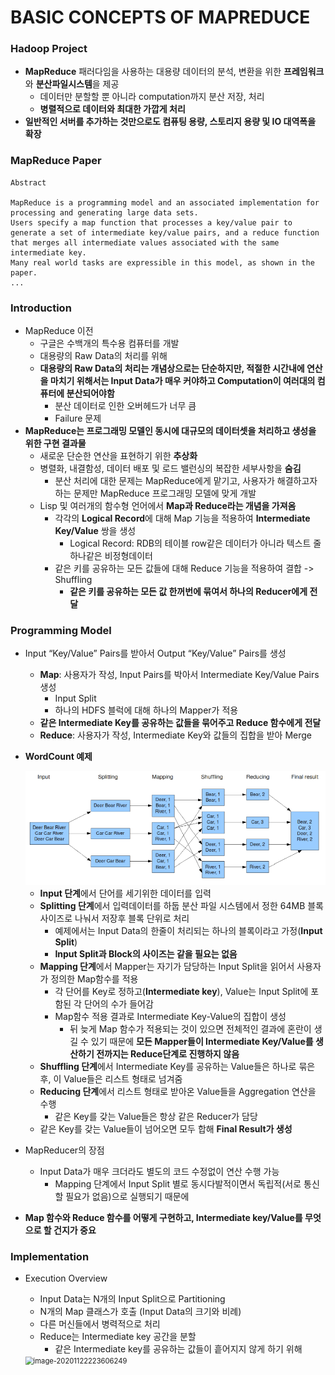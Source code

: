 # BASIC CONCEPTS OF MAPREDUCE

### Hadoop Project

- **MapReduce** 패러다임을 사용하는 대용량 데이터의 분석, 변환을 위한 **프레임워크**와 **분산파일시스템**을 제공
  - 데이터만 분할할 뿐 아니라 computation까지 분산 저장, 처리
  - **병렬적으로 데이터와 최대한 가깝게 처리**
- **일반적인 서버를 추가하는 것만으로도 컴퓨팅 용량, 스토리지 용량 및 IO 대역폭을 확장**



### MapReduce Paper

```
Abstract

MapReduce is a programming model and an associated implementation for processing and generating large data sets.
Users specify a map function that processes a key/value pair to generate a set of intermediate key/value pairs, and a reduce function that merges all intermediate values associated with the same intermediate key.
Many real world tasks are expressible in this model, as shown in the paper.
...
```



### Introduction

- MapReduce 이전
  -  구글은 수백개의 특수용 컴퓨터를 개발
    - 대용량의 Raw Data의 처리를 위해
  - **대용량의 Raw Data의 처리는 개념상으로는 단순하지만, 적절한 시간내에 연산을 마치기 위해서는 Input Data가 매우 커야하고  Computation이 여러대의 컴퓨터에 분산되어야함**
    - 분산 데이터로 인한 오버헤드가 너무 큼
    - Failure 문제
- **MapReduce는 프로그래밍 모델인 동시에 대규모의 데이터셋을 처리하고 생성을 위한 구현 결과물**
  - 새로운 단순한 연산을 표현하기 위한 **추상화**
  - 병렬화, 내결함성, 데이터 배포 및 로드 밸런싱의 복잡한 세부사항을 **숨김**
    - 분산 처리에 대한 문제는 MapReduce에게 맡기고, 사용자가 해결하고자 하는 문제만 MapReduce 프로그래밍 모델에 맞게 개발
  - Lisp 및 여러개의 함수형 언어에서 **Map과 Reduce라는 개념을 가져옴**
    - 각각의 **Logical Record**에 대해 Map 기능을 적용하여 **Intermediate Key/Value** 쌍을 생성
      - Logical Record: RDB의 테이블 row같은 데이터가 아니라 텍스트 줄 하나같은 비정형데이터
    - 같은 키를 공유하는 모든 값들에 대해 Reduce 기능을 적용하여 결합 -> Shuffling
      - **같은 키를 공유하는 모든 값 한꺼번에 묶여서 하나의 Reducer에게 전달**



### Programming Model

- Input “Key/Value” Pairs를 받아서 Output “Key/Value” Pairs를 생성

  - **Map**: 사용자가 작성, Input Pairs를 박아서 Intermediate Key/Value Pairs 생성
    - Input Split
    - 하나의 HDFS 블럭에 대해 하나의 Mapper가 적용
  - **같은 Intermediate Key를 공유하는  값들을 묶어주고 Reduce 함수에게 전달**
  - **Reduce**: 사용자가 작성, Intermediate Key와 값들의 집합을 받아 Merge

- **WordCount 예제**

   <img src="..\..\img\image-20201112135108462.png" alt="image-20201112135108462" style="zoom:80%;" />

  - **Input 단계**에서 단어를 세기위한 데이터를 입력
  - **Splitting 단계**에서 입력데이터를 하둡 분산 파일 시스템에서 정한 64MB 블록 사이즈로 나눠서 저장후 블록 단위로 처리
    - 예제에서는 Input Data의 한줄이 처리되는 하나의 블록이라고 가정(**Input Split**)
    - **Input Split과 Block의 사이즈는 같을 필요는 없음**
  - **Mapping 단계**에서 Mapper는 자기가 담당하는 Input Split을 읽어서 사용자가 정의한 Map함수를 적용
    - 각 단어를 Key로 정하고(**Intermediate key**), Value는 Input Split에 포함된 각 단어의 수가 들어감
    - Map함수 적용 결과로 Intermediate Key-Value의 집합이 생성
      - 뒤 늦게 Map 함수가 적용되는 것이 있으면 전체적인 결과에 혼란이 생길 수 있기 때문에 **모든 Mapper들이 Intermediate Key/Value를 생산하기 전까지는 Reduce단계로 진행하지 않음**
  - **Shuffling 단계**에서 Intermediate Key를 공유하는 Value들은 하나로 묶은 후, 이 Value들은 리스트 형태로 넘겨줌
  - **Reducing 단계**에서 리스트 형태로 받아온 Value들을 Aggregation 연산을 수행
    - 같은 Key를 갖는 Value들은 항상 같은 Reducer가 담당
  - 같은 Key를 갖는 Value들이 넘어오면 모두 합해 **Final Result가 생성**

- MapReducer의 장점
  - Input Data가 매우 크더라도 별도의 코드 수정없이 연산 수행 가능
    - Mapping 단계에서 Input Split 별로 동시다발적이면서 독립적(서로 통신할 필요가 없음)으로 실행되기 때문에
- **Map 함수와 Reduce 함수를 어떻게 구현하고, Intermediate key/Value를 무엇으로 할 건지가 중요**



### Implementation

- Execution Overview
  - Input Data는 N개의 Input Split으로 Partitioning
  - N개의 Map 클래스가 호출 (Input Data의 크기와 비례)
  - 다른 머신들에서 병력적으로 처리
  - Reduce는 Intermediate key 공간을 분할
    - 같은 Intermediate key를 공유하는 값들이 흩어지지 않게 하기 위해

   <img src="C:\Users\chan\AppData\Roaming\Typora\typora-user-images\image-20201122223606249.png" alt="image-20201122223606249" style="zoom:80%;" />





